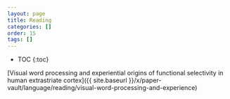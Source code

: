 ```yaml
---
layout: page
title: Reading
categories: []
order: 15
tags: []
---
```


* TOC
{:toc}

[Visual word processing and experiential origins of functional selectivity in human extrastriate cortex]({{ site.baseurl }}/x/paper-vault/language/reading/visual-word-processing-and-experience)